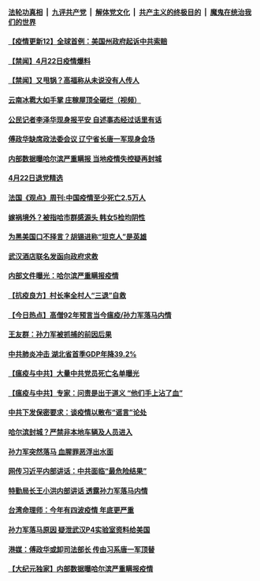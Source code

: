 ####  [法轮功真相](../../../../basic/blob/master/README.md?t=04230901) &nbsp;|&nbsp; [九评共产党](../../../../9ping.md/blob/master/README.md?t=04230901) &nbsp;|&nbsp; [解体党文化](../../../../jtdwh.md/blob/master/README.md?t=04230901)  &nbsp;|&nbsp; [共产主义的终极目的](../../../../gczydzjmd.md/blob/master/README.md?t=04230901) &nbsp;|&nbsp; [魔鬼在统治我们的世界](../../../../mgztzwmdsj.md/blob/master/README.md?t=04230901) 

#### [【疫情更新12】全球首例：美国州政府起诉中共索赔](../pages/prog204/a102826938.md?t=04230901) 


#### [【禁闻】4月22日疫情爆料](../pages/prog204/a102829444.md?t=04230901) 

#### [【禁闻】又甩锅？高福称从未说没有人传人](../pages/prog204/a102829393.md?t=04230901) 

#### [云南冰雹大如手掌 庄稼屋顶全砸烂（视频）](../pages/prog204/a102829358.md?t=04230901) 

#### [公民记者李泽华现身报平安 自述事态经过话里有话](../pages/prog204/a102829345.md?t=04230901) 

#### [傅政华缺席政法委会议 辽宁省长唐一军现身会场](../pages/prog204/a102829307.md?t=04230901) 

#### [内部数据曝哈尔滨严重瞒报 当地疫情失控疑再封城](../pages/prog204/a102829295.md?t=04230901) 

#### [4月22日退党精选](../pages/prog204/a102829320.md?t=04230901) 

#### [法国《观点》周刊:中国疫情至少死亡2.5万人](../pages/prog204/a102829248.md?t=04230901) 

#### [嫁祸境外？被指哈市群感源头 韩女5检均阴性](../pages/prog204/a102829224.md?t=04230901) 

#### [为黑美国口不择言？胡锡进称“坦克人”是英雄](../pages/prog204/a102829112.md?t=04230901) 

#### [武汉酒店联名发函向政府求救](../pages/prog204/a102828994.md?t=04230901) 

#### [内部文件曝光：哈尔滨严重瞒报疫情](../pages/prog204/a102829003.md?t=04230901) 

#### [【抗疫良方】村长率全村人“三退”自救](../pages/prog204/a102828955.md?t=04230901) 

#### [【今日热点】高僧92年预言当今瘟疫/孙力军落马内情](../pages/prog204/a102828880.md?t=04230901) 

#### [王友群：孙力军被抓捕的前因后果](../pages/prog204/a102828945.md?t=04230901) 

#### [中共肺炎冲击 湖北省首季GDP年降39.2%](../pages/prog204/a102828917.md?t=04230901) 

#### [【瘟疫与中共】大量中共党员死亡名单曝光](../pages/prog204/a102828865.md?t=04230901) 

#### [【瘟疫与中共】专家：问责是出于道义 “他们手上沾了血”](../pages/prog204/a102828848.md?t=04230901) 

#### [中共下发保密要求：谈疫情以散布“谣言”论处](../pages/prog204/a102828832.md?t=04230901) 

#### [哈尔滨封城？严禁非本地车辆及人员进入](../pages/prog204/a102828820.md?t=04230901) 

#### [孙力军突然落马 血腥罪恶浮出水面](../pages/prog204/a102828788.md?t=04230901) 

#### [网传习近平内部讲话：中共面临“最危险结果”](../pages/prog204/a102828791.md?t=04230901) 

#### [特勤局长王小洪内部讲话 透露孙力军落马内情](../pages/prog204/a102828742.md?t=04230901) 

#### [台湾命理师：今年有四波疫情 年底更严重](../pages/prog204/a102828734.md?t=04230901) 

#### [孙力军落马原因 疑泄武汉P4实验室资料给美国](../pages/prog204/a102828709.md?t=04230901) 

#### [港媒：傅政华或卸司法部长 传由习系唐一军顶替](../pages/prog204/a102828703.md?t=04230901) 

#### [【大纪元独家】内部数据曝哈尔滨严重瞒报疫情](../pages/prog204/a102828654.md?t=04230901) 

